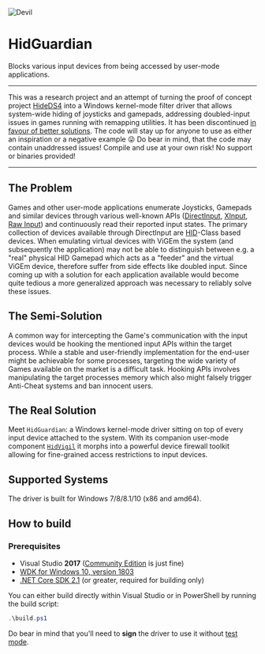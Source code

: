 ![Devil](devil.png)

# HidGuardian

Blocks various input devices from being accessed by user-mode applications.

---

This was a research project and an attempt of turning the proof of concept project [HideDS4](https://github.com/nefarius/HideDS4) into a Windows kernel-mode filter driver that allows system-wide hiding of joysticks and gamepads, addressing doubled-input issues in games running with remapping utilities. It has been discontinued [in favour of better solutions](https://github.com/ViGEm/HidHide). The code will stay up for anyone to use as either an inspiration or a negative example 😜 Do bear in mind, that the code may contain unaddressed issues! Compile and use at your own risk! No support or binaries provided!

---

## The Problem

Games and other user-mode applications enumerate Joysticks, Gamepads and similar devices through various well-known APIs ([DirectInput](https://msdn.microsoft.com/en-us/library/windows/desktop/ee416842(v=vs.85).aspx), [XInput](https://msdn.microsoft.com/en-us/library/windows/desktop/hh405053(v=vs.85).aspx), [Raw Input](https://msdn.microsoft.com/en-us/library/windows/desktop/ms645536(v=vs.85).aspx)) and continuously read their reported input states. The primary collection of devices available through DirectInput are [HID](https://en.wikipedia.org/wiki/Human_interface_device)-Class based devices. When emulating virtual devices with ViGEm the system (and subsequently the application) may not be able to distinguish between e.g. a "real" physical HID Gamepad which acts as a "feeder" and the virtual ViGEm device, therefore suffer from side effects like doubled input. Since coming up with a solution for each application available would become quite tedious a more generalized approach was necessary to reliably solve these issues.

## The Semi-Solution

A common way for intercepting the Game's communication with the input devices would be hooking the mentioned input APIs within the target process. While a stable and user-friendly implementation for the end-user might be achievable for some processes, targeting the wide variety of Games available on the market is a difficult task. Hooking APIs involves manipulating the target processes memory which also might falsely trigger Anti-Cheat systems and ban innocent users.

## The Real Solution

Meet `HidGuardian`: a Windows kernel-mode driver sitting on top of every input device attached to the system. With its companion user-mode component [`HidVigil`](https://github.com/ViGEm/HidVigil) it morphs into a powerful device firewall toolkit allowing for fine-grained access restrictions to input devices.

## Supported Systems

The driver is built for Windows 7/8/8.1/10 (x86 and amd64).

## How to build

### Prerequisites

- Visual Studio **2017** ([Community Edition](https://www.visualstudio.com/thank-you-downloading-visual-studio/?sku=Community&rel=15) is just fine)
- [WDK for Windows 10, version 1803](https://developer.microsoft.com/en-us/windows/hardware/windows-driver-kit)
- [.NET Core SDK 2.1](https://www.microsoft.com/net/download/dotnet-core/2.1) (or greater, required for building only)

You can either build directly within Visual Studio or in PowerShell by running the build script:

```PowerShell
.\build.ps1
```

Do bear in mind that you'll need to **sign** the driver to use it without [test mode](<https://technet.microsoft.com/en-us/ff553484(v=vs.96)>).
